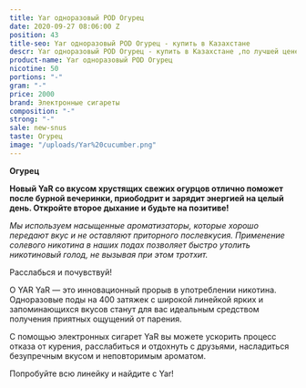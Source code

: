 ```yaml
---
title: Yar одноразовый POD Огурец
date: 2020-09-27 08:06:00 Z
position: 43
title-seo: Yar одноразовый POD Огурец - купить в Казахстане
descr: Yar одноразовый POD Огурец - купить в Казахстане ,по лучшей цене.
product-name: Yar одноразовый POD Огурец
nicotine: 50
portions: "-"
gram: "-"
price: 2000
brand: Электронные сигареты
composition: "-"
strong: "-"
sale: new-snus
taste: Огурец
image: "/uploads/Yar%20cucumber.png"
---
```


**Огурец**

**Новый YaR со вкусом хрустящих свежих огурцов отлично поможет после бурной вечеринки, приободрит и зарядит энергией на целый день. Откройте второе дыхание и будьте на позитиве!**

*Мы используем насыщенные ароматизаторы, которые хорошо передают вкус и не оставляют приторного послевкусия. Применение солевого никотина в наших подах позволяет быстро утолить никотиновый голод, не вызывая при этом тротхит.*

Расслабься и почувствуй!

О YAR YaR — это инновационный прорыв в употреблении никотина. Одноразовые поды на 400 затяжек с широкой линейкой ярких и запоминающихся вкусов станут для вас идеальным средством получения приятных ощущений от парения.

С помощью электронных сигарет YaR вы можете ускорить процесс отказа от курения, расслабиться и отдохнуть с друзьями, насладиться безупречным вкусом и неповторимым ароматом.

Попробуйте всю линейку и найдите с Yar!
